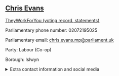 ## <a href="https://members.parliament.uk/member/4040/contact">Chris Evans</a>

<a href="https://www.theyworkforyou.com/mp/24721/chris_evans/islwyn">TheyWorkForYou (voting record, statements)</a> 

Parliamentary phone number: 02072195025 

Parliamentary email: chris.evans.mp@parliament.uk 

Party: Labour (Co-op) 

Borough: Islwyn 

<details><summary>Extra contact information and social media</summary> 
<li>Website: https://www.chrisevansmp.com/</li>
<li>Twitter: https://twitter.com/Chris_EvansMP</li>
<li>Constituency office phone number: 01495231990</li>
<li>Constituency office email:</li>
<li>Facebook:</li>
<li>Instagram:</li>
<li>Youtube:</li>
<li>Linkedin:</li>
<li>Government department phone number:</li>
<li>Government department email:</li>
<li>Threads:</li>
<li>Party office phone number:</li>
<li>Party office email:</li>
<li>Tiktok:</li>
</details>